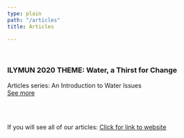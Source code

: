 ```yaml
---
type: plain
path: "/articles"
title: Articles

---
```

<br />

<div class="row">

<h3>ILYMUN 2020 THEME: Water, a Thirst for Change</h3>

<p>Articles series: An Introduction to Water Issues <br /><a href="https://medium.com/ilymun-2020-theme-water-a-thirst-for-change">See more</a></p>

<br /><br />

<p> If you will see all of our articles: <a href="https://medium.com/@ilymun">Click for link to website</a></p>

</div>